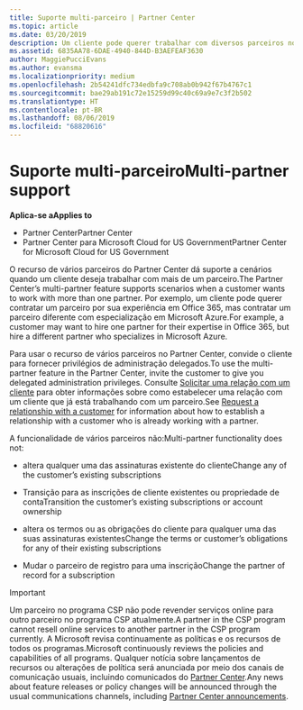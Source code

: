 ```yaml
---
title: Suporte multi-parceiro | Partner Center
ms.topic: article
ms.date: 03/20/2019
description: Um cliente pode querer trabalhar com diversos parceiros no programa de Cloud Solution Provider especializados em diferentes serviços.
ms.assetid: 6835AA78-6DAE-4940-844D-B3AEFEAF3630
author: MaggiePucciEvans
ms.author: evansma
ms.localizationpriority: medium
ms.openlocfilehash: 2b54241dfc734edbfa9c708ab0b942f67b4767c1
ms.sourcegitcommit: bae29ab191c72e15259d99c40c69a9e7c3f2b502
ms.translationtype: HT
ms.contentlocale: pt-BR
ms.lasthandoff: 08/06/2019
ms.locfileid: "68820616"
---
```

# <a name="multi-partner-support"></a><span data-ttu-id="a5b81-103">Suporte multi-parceiro</span><span class="sxs-lookup"><span data-stu-id="a5b81-103">Multi-partner support</span></span>

<span data-ttu-id="a5b81-104">**Aplica-se a**</span><span class="sxs-lookup"><span data-stu-id="a5b81-104">**Applies to**</span></span>

-  <span data-ttu-id="a5b81-105">Partner Center</span><span class="sxs-lookup"><span data-stu-id="a5b81-105">Partner Center</span></span>
-  <span data-ttu-id="a5b81-106">Partner Center para Microsoft Cloud for US Government</span><span class="sxs-lookup"><span data-stu-id="a5b81-106">Partner Center for Microsoft Cloud for US Government</span></span>

<span data-ttu-id="a5b81-107">O recurso de vários parceiros do Partner Center dá suporte a cenários quando um cliente deseja trabalhar com mais de um parceiro.</span><span class="sxs-lookup"><span data-stu-id="a5b81-107">The Partner Center’s multi-partner feature supports scenarios when a customer wants to work with more than one partner.</span></span> <span data-ttu-id="a5b81-108">Por exemplo, um cliente pode querer contratar um parceiro por sua experiência em Office 365, mas contratar um parceiro diferente com especialização em Microsoft Azure.</span><span class="sxs-lookup"><span data-stu-id="a5b81-108">For example, a customer may want to hire one partner for their expertise in Office 365, but hire a different partner who specializes in Microsoft Azure.</span></span>

<span data-ttu-id="a5b81-109">Para usar o recurso de vários parceiros no Partner Center, convide o cliente para fornecer privilégios de administração delegados.</span><span class="sxs-lookup"><span data-stu-id="a5b81-109">To use the multi-partner feature in the Partner Center, invite the customer to give you delegated administration privileges.</span></span> <span data-ttu-id="a5b81-110">Consulte [Solicitar uma relação com um cliente](request-a-relationship-with-a-customer.md) para obter informações sobre como estabelecer uma relação com um cliente que já está trabalhando com um parceiro.</span><span class="sxs-lookup"><span data-stu-id="a5b81-110">See [Request a relationship with a customer](request-a-relationship-with-a-customer.md) for information about how to establish a relationship with a customer who is already working with a partner.</span></span>

<span data-ttu-id="a5b81-111">A funcionalidade de vários parceiros não:</span><span class="sxs-lookup"><span data-stu-id="a5b81-111">Multi-partner functionality does not:</span></span>

- <span data-ttu-id="a5b81-112">altera qualquer uma das assinaturas existente do cliente</span><span class="sxs-lookup"><span data-stu-id="a5b81-112">Change any of the customer’s existing subscriptions</span></span>

- <span data-ttu-id="a5b81-113">Transição para as inscrições de cliente existentes ou propriedade de conta</span><span class="sxs-lookup"><span data-stu-id="a5b81-113">Transition the customer’s existing subscriptions or account ownership</span></span>

- <span data-ttu-id="a5b81-114">altera os termos ou as obrigações do cliente para qualquer uma das suas assinaturas existentes</span><span class="sxs-lookup"><span data-stu-id="a5b81-114">Change the terms or customer’s obligations for any of their existing subscriptions</span></span>

- <span data-ttu-id="a5b81-115">Mudar o parceiro de registro para uma inscrição</span><span class="sxs-lookup"><span data-stu-id="a5b81-115">Change the partner of record for a subscription</span></span>

> [!IMPORTANT]  
> <span data-ttu-id="a5b81-116">Um parceiro no programa CSP não pode revender serviços online para outro parceiro no programa CSP atualmente.</span><span class="sxs-lookup"><span data-stu-id="a5b81-116">A partner in the CSP program cannot resell online services to another partner in the CSP program currently.</span></span> <span data-ttu-id="a5b81-117">A Microsoft revisa continuamente as políticas e os recursos de todos os programas.</span><span class="sxs-lookup"><span data-stu-id="a5b81-117">Microsoft continuously reviews the policies and capabilities of all programs.</span></span> <span data-ttu-id="a5b81-118">Qualquer notícia sobre lançamentos de recursos ou alterações de política será anunciada por meio dos canais de comunicação usuais, incluindo comunicados do [Partner Center](https://partner.microsoft.com/pcv/announcements).</span><span class="sxs-lookup"><span data-stu-id="a5b81-118">Any news about feature releases or policy changes will be announced through the usual communications channels, including [Partner Center announcements](https://partner.microsoft.com/pcv/announcements).</span></span>